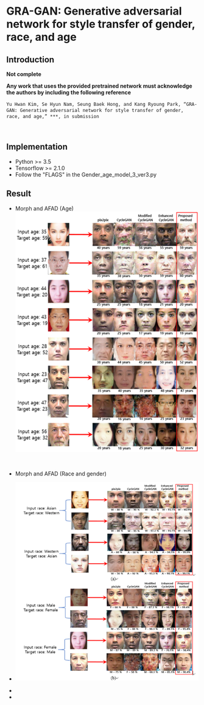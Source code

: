# GRA-GAN: Generative adversarial network for style transfer of gender, race, and age

## Introduction

**Not complete**

**Any work that uses the provided pretrained network must acknowledge the authors by including the following reference**

    Yu Hwan Kim, Se Hyun Nam, Seung Baek Hong, and Kang Ryoung Park, “GRA-GAN: Generative adversarial network for style transfer of gender, race, and age,” ***, in submission 

<br>

## Implementation
* Python >= 3.5
* Tensorflow >= 2.1.0
* Follow the "FLAGS" in the Gender_age_model_3_ver3.py

## Result
* Morph and AFAD (Age)
![Figure 1](https://github.com/Kimyuhwanpeter/GRA-GAN/blob/main/FIgure%201.png)
<br/>

* Morph and AFAD (Race and gender)
* ![Figure 2](https://github.com/Kimyuhwanpeter/GRA-GAN/blob/main/Figure%202.png)
* <br/>

* 


